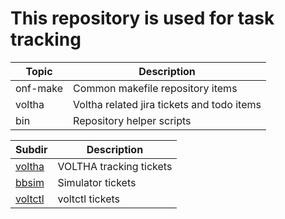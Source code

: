This repository is used for task tracking
=========================================

| Topic    | Description                                |
| ---------| -------------------------------------------|
| onf-make | Common makefile repository items           |
| voltha   | Voltha related jira tickets and todo items |
| bin      | Repository helper scripts                  |

| Subdir   | Description                                |
| ---------| -------------------------------------------|
| [voltha](voltha/README.md)          | VOLTHA tracking tickets  |
| [bbsim](voltha/bbsim/README.md)     | Simulator tickets        |
| [voltctl](voltha/votlctl/README.md) | voltctl tickets          | 

